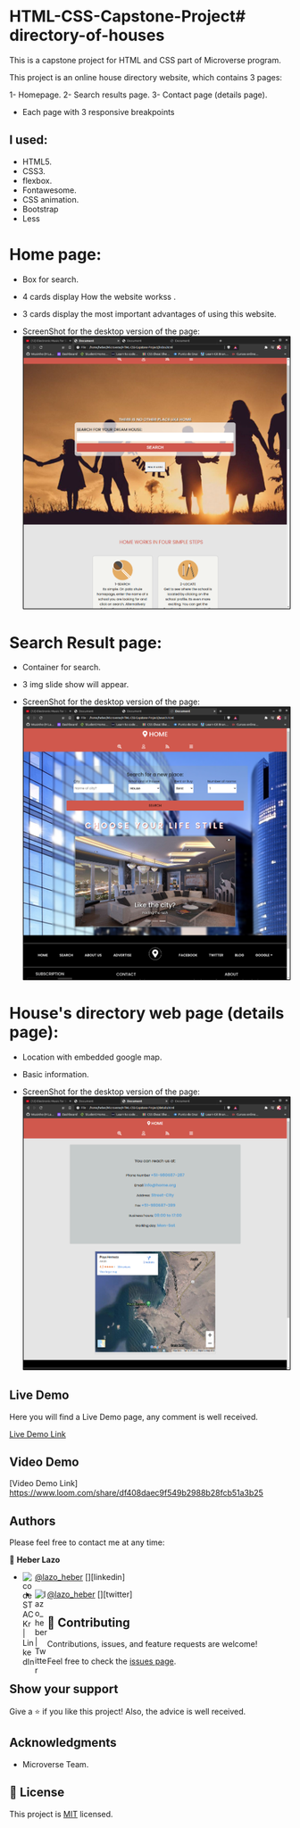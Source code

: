 # HTML-CSS-Capstone-Project# directory-of-houses

This is a capstone project for HTML and CSS part of Microverse program.

This project is an online house directory website, which contains 3 pages:

1- Homepage.
2- Search results page.
3- Contact page (details page).

- Each page with 3 responsive breakpoints

## I used:

- HTML5.
- CSS3.
- flexbox.
- Fontawesome.
- CSS animation.
- Bootstrap
- Less

# Home page:

- Box for search.
- 4 cards display How the website workss .
- 3 cards display the most important advantages of using this website.

- ScreenShot for the desktop version of the page:
  ![screenshot](./assets/index_SS.png)

# Search Result page:

- Container for search.
- 3 img slide show will appear.

- ScreenShot for the desktop version of the page:
  ![screenshot](./assets/search_SS.png)

# House's directory web page (details page):

- Location with embedded google map.
- Basic information.

- ScreenShot for the desktop version of the page:
  ![screenshot](./assets/details_SS.png)

## Live Demo

Here you will find a Live Demo page, any comment is well received.

[Live Demo Link](https://wusinho.github.io/HTML-CSS-Capstone-Project/)

## Video Demo

[Video Demo Link] https://www.loom.com/share/df408daec9f549b2988b28fcb51a3b25

## Authors

Please feel free to contact me at any time:

👤 **Heber Lazo**

- [@lazo_heber](https://www.linkedin.com/in/heber-lazo-benza-523266133/) [<img align="left" alt="codeSTACKr | LinkedIn" width="22px" src="https://cdn.jsdelivr.net/npm/simple-icons@v3/icons/linkedin.svg" />][linkedin]

- [@lazo_heber](https://twitter.com/lazo_heber) [<img align="left" alt="lazo_heber | Twitter" width="22px" src="https://cdn.jsdelivr.net/npm/simple-icons@v3/icons/twitter.svg" />][twitter]

## 🤝 Contributing

Contributions, issues, and feature requests are welcome!

Feel free to check the [issues page](https://github.com/Wusinho/HTML-CSS-Capstone-Project/issues).

## Show your support

Give a ⭐️ if you like this project!
Also, the advice is well received.

## Acknowledgments

- Microverse Team.

## 📝 License

This project is [MIT](LICENSE.md) licensed.
